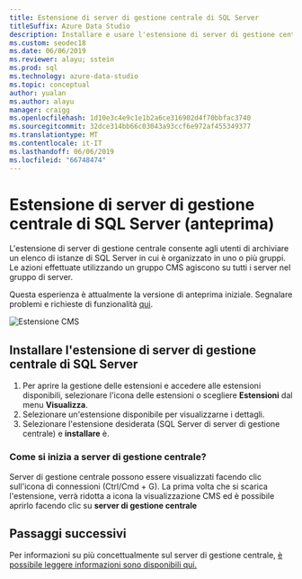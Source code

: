 ```yaml
---
title: Estensione di server di gestione centrale di SQL Server
titleSuffix: Azure Data Studio
description: Installare e usare l'estensione di server di gestione centrale di SQL Server (anteprima) di Studio dei dati di Azure
ms.custom: seodec18
ms.date: 06/06/2019
ms.reviewer: alayu; sstein
ms.prod: sql
ms.technology: azure-data-studio
ms.topic: conceptual
author: yualan
ms.author: alayu
manager: craigg
ms.openlocfilehash: 1d10e3c4e9c1e1b2a6ce316902d4f70bbfac3740
ms.sourcegitcommit: 32dce314bb66c03043a93ccf6e972af455349377
ms.translationtype: MT
ms.contentlocale: it-IT
ms.lasthandoff: 06/06/2019
ms.locfileid: "66748474"
---
```

# <a name="sql-server-central-management-servers-extension-preview"></a>Estensione di server di gestione centrale di SQL Server (anteprima)
L'estensione di server di gestione centrale consente agli utenti di archiviare un elenco di istanze di SQL Server in cui è organizzato in uno o più gruppi. Le azioni effettuate utilizzando un gruppo CMS agiscono su tutti i server nel gruppo di server.

Questa esperienza è attualmente la versione di anteprima iniziale. Segnalare problemi e richieste di funzionalità [qui](https://github.com/microsoft/azuredatastudio/issues).

![Estensione CMS](media/sql-server-cms-extension/cms-list.png)

## <a name="install-the-sql-server-central-management-servers-extension"></a>Installare l'estensione di server di gestione centrale di SQL Server

1. Per aprire la gestione delle estensioni e accedere alle estensioni disponibili, selezionare l'icona delle estensioni o scegliere **Estensioni** dal menu **Visualizza**.
2. Selezionare un'estensione disponibile per visualizzarne i dettagli.
1. Selezionare l'estensione desiderata (SQL Server di server di gestione centrale) e **installare** è.

### <a name="how-do-i-start-central-management-servers"></a>Come si inizia a server di gestione centrale?
 Server di gestione centrale possono essere visualizzati facendo clic sull'icona di connessioni (Ctrl/Cmd + G). La prima volta che si scarica l'estensione, verrà ridotta a icona la visualizzazione CMS ed è possibile aprirlo facendo clic su **server di gestione centrale**

## <a name="next-steps"></a>Passaggi successivi
Per informazioni su più concettualmente sul server di gestione centrale, [è possibile leggere informazioni sono disponibili qui.](https://docs.microsoft.com/sql/ssms/register-servers/create-a-central-management-server-and-server-group)


